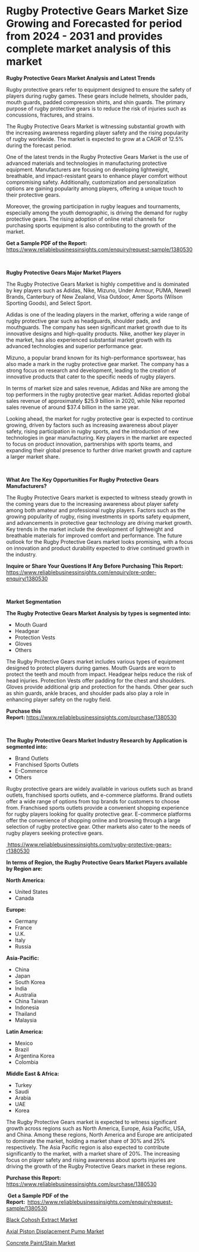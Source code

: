 <p><h1>Rugby Protective Gears Market Size Growing and Forecasted for period from 2024 - 2031 and provides complete market analysis of this market</h1></p><p><strong>Rugby Protective Gears Market Analysis and Latest Trends</strong></p>
<p><p>Rugby protective gears refer to equipment designed to ensure the safety of players during rugby games. These gears include helmets, shoulder pads, mouth guards, padded compression shirts, and shin guards. The primary purpose of rugby protective gears is to reduce the risk of injuries such as concussions, fractures, and strains.</p><p>The Rugby Protective Gears Market is witnessing substantial growth with the increasing awareness regarding player safety and the rising popularity of rugby worldwide. The market is expected to grow at a CAGR of 12.5% during the forecast period.</p><p>One of the latest trends in the Rugby Protective Gears Market is the use of advanced materials and technologies in manufacturing protective equipment. Manufacturers are focusing on developing lightweight, breathable, and impact-resistant gears to enhance player comfort without compromising safety. Additionally, customization and personalization options are gaining popularity among players, offering a unique touch to their protective gears.</p><p>Moreover, the growing participation in rugby leagues and tournaments, especially among the youth demographic, is driving the demand for rugby protective gears. The rising adoption of online retail channels for purchasing sports equipment is also contributing to the growth of the market.</p></p>
<p><strong>Get a Sample PDF of the Report:&nbsp;</strong> <a href="https://www.reliablebusinessinsights.com/enquiry/request-sample/1380530">https://www.reliablebusinessinsights.com/enquiry/request-sample/1380530</a></p>
<p>&nbsp;</p>
<p><strong>Rugby Protective Gears Major Market Players</strong></p>
<p><p>The Rugby Protective Gears Market is highly competitive and is dominated by key players such as Adidas, Nike, Mizuno, Under Armour, PUMA, Newell Brands, Canterbury of New Zealand, Visa Outdoor, Amer Sports (Wilson Sporting Goods), and Select Sport. </p><p>Adidas is one of the leading players in the market, offering a wide range of rugby protective gear such as headguards, shoulder pads, and mouthguards. The company has seen significant market growth due to its innovative designs and high-quality products. Nike, another key player in the market, has also experienced substantial market growth with its advanced technologies and superior performance gear.</p><p>Mizuno, a popular brand known for its high-performance sportswear, has also made a mark in the rugby protective gear market. The company has a strong focus on research and development, leading to the creation of innovative products that cater to the specific needs of rugby players.</p><p>In terms of market size and sales revenue, Adidas and Nike are among the top performers in the rugby protective gear market. Adidas reported global sales revenue of approximately $25.9 billion in 2020, while Nike reported sales revenue of around $37.4 billion in the same year.</p><p>Looking ahead, the market for rugby protective gear is expected to continue growing, driven by factors such as increasing awareness about player safety, rising participation in rugby sports, and the introduction of new technologies in gear manufacturing. Key players in the market are expected to focus on product innovation, partnerships with sports teams, and expanding their global presence to further drive market growth and capture a larger market share.</p></p>
<p>&nbsp;</p>
<p><strong>What Are The Key Opportunities For Rugby Protective Gears Manufacturers?</strong></p>
<p><p>The Rugby Protective Gears market is expected to witness steady growth in the coming years due to the increasing awareness about player safety among both amateur and professional rugby players. Factors such as the growing popularity of rugby, rising investments in sports safety equipment, and advancements in protective gear technology are driving market growth. Key trends in the market include the development of lightweight and breathable materials for improved comfort and performance. The future outlook for the Rugby Protective Gears market looks promising, with a focus on innovation and product durability expected to drive continued growth in the industry.</p></p>
<p><strong>Inquire or Share Your Questions If Any Before Purchasing This Report:</strong> <a href="https://www.reliablebusinessinsights.com/enquiry/pre-order-enquiry/1380530">https://www.reliablebusinessinsights.com/enquiry/pre-order-enquiry/1380530</a></p>
<p>&nbsp;</p>
<p><strong>Market Segmentation</strong></p>
<p><strong>The Rugby Protective Gears Market Analysis by types is segmented into:</strong></p>
<p><ul><li>Mouth Guard</li><li>Headgear</li><li>Protection Vests</li><li>Gloves</li><li>Others</li></ul></p>
<p><p>The Rugby Protective Gears market includes various types of equipment designed to protect players during games. Mouth Guards are worn to protect the teeth and mouth from impact. Headgear helps reduce the risk of head injuries. Protection Vests offer padding for the chest and shoulders. Gloves provide additional grip and protection for the hands. Other gear such as shin guards, ankle braces, and shoulder pads also play a role in enhancing player safety on the rugby field.</p></p>
<p><strong>Purchase this Report:&nbsp;</strong><a href="https://www.reliablebusinessinsights.com/purchase/1380530">https://www.reliablebusinessinsights.com/purchase/1380530</a></p>
<p>&nbsp;</p>
<p><strong>The Rugby Protective Gears Market Industry Research by Application is segmented into:</strong></p>
<p><ul><li>Brand Outlets</li><li>Franchised Sports Outlets</li><li>E-Commerce</li><li>Others</li></ul></p>
<p><p>Rugby protective gears are widely available in various outlets such as brand outlets, franchised sports outlets, and e-commerce platforms. Brand outlets offer a wide range of options from top brands for customers to choose from. Franchised sports outlets provide a convenient shopping experience for rugby players looking for quality protective gear. E-commerce platforms offer the convenience of shopping online and browsing through a large selection of rugby protective gear. Other markets also cater to the needs of rugby players seeking protective gears.</p></p>
<p><a href="https://www.reliablebusinessinsights.com/rugby-protective-gears-r1380530">&nbsp;https://www.reliablebusinessinsights.com/rugby-protective-gears-r1380530</a></p>
<p><strong>In terms of Region, the Rugby Protective Gears Market Players available by Region are:</strong></p>
<p>
    <p> <strong> North America: </strong>
        <ul>
            <li>United States</li>
            <li>Canada</li>
        </ul>
        </p> 
    <p> <strong> Europe: </strong>
        <ul>
            <li>Germany</li>
            <li>France</li>
            <li>U.K.</li>
            <li>Italy</li>
            <li>Russia</li>
        </ul>
        </p> 
    <p> <strong> Asia-Pacific: </strong>
        <ul>
            <li>China</li>
            <li>Japan</li>
            <li>South Korea</li>
            <li>India</li>
            <li>Australia</li>
            <li>China Taiwan</li>
            <li>Indonesia</li>
            <li>Thailand</li>
            <li>Malaysia</li>
        </ul>
        </p> 
    <p> <strong> Latin America: </strong>
        <ul>
            <li>Mexico</li>
            <li>Brazil</li>
            <li>Argentina Korea</li>
            <li>Colombia</li>
        </ul>
        </p> 
    <p> <strong> Middle East & Africa: </strong>
        <ul>
            <li>Turkey</li>
            <li>Saudi</li>
            <li>Arabia</li>
            <li>UAE</li>
            <li>Korea</li>
        </ul>
    </p>
    </p>
<p><p>The Rugby Protective Gears market is expected to witness significant growth across regions such as North America, Europe, Asia Pacific, USA, and China. Among these regions, North America and Europe are anticipated to dominate the market, holding a market share of 30% and 25% respectively. The Asia Pacific region is also expected to contribute significantly to the market, with a market share of 20%. The increasing focus on player safety and rising awareness about sports injuries are driving the growth of the Rugby Protective Gears market in these regions.</p></p>
<p><strong>Purchase this Report: </strong><a href="https://www.reliablebusinessinsights.com/purchase/1380530">https://www.reliablebusinessinsights.com/purchase/1380530</a></p>
<p>&nbsp;<strong>Get a Sample PDF of the Report:&nbsp;&nbsp;</strong><a href="https://www.reliablebusinessinsights.com/enquiry/request-sample/1380530">https://www.reliablebusinessinsights.com/enquiry/request-sample/1380530</a></p>
<p><strong></strong></p>
<p><p><a href="https://github.com/airdrophunter675/Market-Research-Report-List-1/blob/main/black-cohosh-extract-market.md">Black Cohosh Extract Market</a></p><p><a href="https://view.publitas.com/reportprime-1/axial-piston-displacement-pump-market-research-report-includes-analysis-on-market-size-share-and-growth-rate-at-8-2-cagr-forecasted-from-2024-to-2031/">Axial Piston Displacement Pump Market</a></p><p><a href="https://github.com/aafbctfl75/Market-Research-Report-List-1/blob/main/concrete-paintstain-market.md">Concrete Paint/Stain Market</a></p></p>